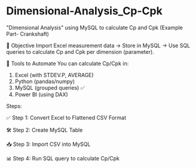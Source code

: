 # Dimensional-Analysis_Cp-Cpk
"Dimensional Analysis" using MySQL to calculate Cp and Cpk  (Example Part- Crankshaft)

🎯 Objective
Import Excel measurement data → Store in MySQL → Use SQL queries to calculate Cp and Cpk per dimension (parameter).

🔧 Tools to Automate
You can calculate Cp/Cpk in:
  1. Excel (with STDEV.P, AVERAGE)
  2. Python (pandas/numpy)
  3. MySQL (grouped queries) ✅
  4. Power BI (using DAX)

Steps:

✅ Step 1: Convert Excel to Flattened CSV Format

🛠️ Step 2: Create MySQL Table

📥 Step 3: Import CSV into MySQL

📊 Step 4: Run SQL query to calculate Cp/Cpk
